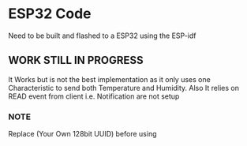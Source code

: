 # ESP32 Code
Need to be built and flashed to a ESP32 using the ESP-idf

## WORK STILL IN PROGRESS
It Works but is not the best implementation as it only uses one Characteristic to send both Temperature and Humidity. Also It relies on READ event from client i.e. Notification are not setup

### NOTE
Replace (Your Own 128bit UUID) before using

